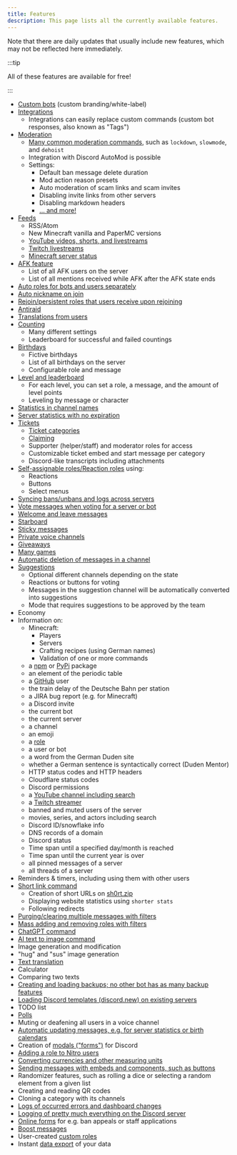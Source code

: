 ```yaml
---
title: Features
description: This page lists all the currently available features.
---
```


Note that there are daily updates that usually include new features, which may not be reflected here immediately.

:::tip

All of these features are available for free!

:::

- [Custom bots](/category/custom-bot) (custom branding/white-label)
- [Integrations](/integrations)
	- Integrations can easily replace custom commands (custom bot responses, also known as "Tags")
- [Moderation](/category/moderation)
	- [Many common moderation commands](/moderation/commands), such as `lockdown`, `slowmode`, and `dehoist`
	- Integration with Discord AutoMod is possible
	- Settings:
		- Default ban message delete duration
		- Mod action reason presets
		- Auto moderation of scam links and scam invites
		- Disabling invite links from other servers
		- Disabling markdown headers
		- [… and more!](/moderation/settings)
- [Feeds](/feeds)
	- RSS/Atom
	- New Minecraft vanilla and PaperMC versions
	- [YouTube videos, shorts, and livestreams](/youtube)
	- [Twitch livestreams](/twitch)
	- [Minecraft server status](/mcupdate)
- [AFK feature](/afk)
	- List of all AFK users on the server
	- List of all mentions received while AFK after the AFK state ends
- [Auto roles for bots and users separately](/autorole)
- [Auto nickname on join](/autorole)
- [Rejoin/persistent roles that users receive upon rejoining](/autorole)
- [Antiraid](/moderation/antiraid)
- [Translations from users](/weblate)
- [Counting](/counting)
	- Many different settings
	- Leaderboard for successful and failed countings
- [Birthdays](/birthday)
	- Fictive birthdays
	- List of all birthdays on the server
	- Configurable role and message
- [Level and leaderboard](/level)
	- For each level, you can set a role, a message, and the amount of level points
	- Leveling by message or character
- [Statistics in channel names](/serverstats)
- [Server statistics with no expiration](/serverstats)
- [Tickets](/category/tickets)
	- [Ticket categories](/tickets/general)
	- [Claiming](/tickets/commands)
	- Supporter (helper/staff) and moderator roles for access
	- Customizable ticket embed and start message per category
	- Discord-like transcripts including attachments
- [Self-assignable roles/Reaction roles](/reactionroles) using:
	- Reactions
	- Buttons
	- Select menus
- [Syncing bans/unbans and logs across servers](/sync)
- [Vote messages when voting for a server or bot](/voting)
- [Welcome and leave messages](/welcome-leave)
- [Starboard](/starboard)
- [Sticky messages](/sticky)
- [Private voice channels](/privatevoice)
- [Giveaways](/giveaways)
- [Many games](/games)
- [Automatic deletion of messages in a channel](/autodelete)
- [Suggestions](/suggest)
	- Optional different channels depending on the state
	- Reactions or buttons for voting
	- Messages in the suggestion channel will be automatically converted into suggestions
	- Mode that requires suggestions to be approved by the team
- Economy
- Information on:
	- Minecraft:
		- Players
		- Servers
		- Crafting recipes (using German names)
		- Validation of one or more commands
	- a [npm](https://npmjs.com) or [PyPi](https://pypi.org) package
	- an element of the periodic table
	- a [GitHub](https://github.com) user
	- the train delay of the Deutsche Bahn per station
	- a JIRA bug report (e.g. for Minecraft)
	- a Discord invite
	- the current bot
	- the current server
	- a channel
	- an emoji
	- a [role](/role)
	- a user or bot
	- a word from the German Duden site
	- whether a German sentence is syntactically correct (Duden Mentor)
	- HTTP status codes and HTTP headers
	- Cloudflare status codes
	- Discord permissions
	- a [YouTube channel including search](/youtube#command)
	- a [Twitch streamer](/twitch#commands)
	- banned and muted users of the server
	- movies, series, and actors including search
	- Discord ID/snowflake info
	- DNS records of a domain
	- Discord status
	- Time span until a specified day/month is reached
	- Time span until the current year is over
	- all pinned messages of a server
	- all threads of a server
- Reminders & timers, including using them with other users
- [Short link command](/shorter)
	- Creation of short URLs on [sh0rt.zip](https://sh0rt.zip)
	- Displaying website statistics using `shorter stats`
	- Following redirects
- [Purging/clearing multiple messages with filters](/moderation/purge)
- [Mass adding and removing roles with filters](/moderation/massactions)
- [ChatGPT command](/ai/chatgpt)
- [AI text to image command](/ai/text2img)
- Image generation and modification
- "hug" and "sus" image generation
- [Text translation](/translate)
- Calculator
- Comparing two texts
- [Creating and loading backups; no other bot has as many backup features](/backups)
- [Loading Discord templates (discord.new) on existing servers](/backups#templates)
- TODO list
- [Polls](/poll)
- Muting or deafening all users in a voice channel
- [Automatic updating messages, e.g. for server statistics or birth calendars](/autoupdate)
- Creation of [modals ("forms")](/modals) for Discord
- [Adding a role to Nitro users](/nitroverify)
- [Converting currencies and other measuring units](/convert)
- [Sending messages with embeds and components, such as buttons](https://embed.tomatenkuchen.com)
- Randomizer features, such as rolling a dice or selecting a random element from a given list
- Creating and reading QR codes
- Cloning a category with its channels
- [Logs of occurred errors and dashboard changes](/error)
- [Logging of pretty much everything on the Discord server](/logs)
- [Online forms](/forms) for e.g. ban appeals or staff applications
- [Boost messages](/boostmessages)
- User-created [custom roles](/customroles)
- Instant [data export](/dataexport) of your data
